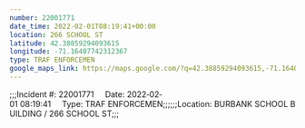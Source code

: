 ```yaml
---
number: 22001771
date_time: 2022-02-01T08:19:41+00:00
location: 266 SCHOOL ST
latitude: 42.38859294093615
longitude: -71.16407742312367
type: TRAF ENFORCEMEN
google_maps_link: https://maps.google.com/?q=42.38859294093615,-71.16407742312367
---
```


;;;Incident #: 22001771     Date: 2022‐02‐01 08:19:41     Type: TRAF ENFORCEMEN;;;;;;Location: BURBANK SCHOOL BUILDING / 266 SCHOOL ST;;;
